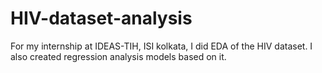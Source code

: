 # HIV-dataset-analysis
For my internship at IDEAS-TIH, ISI kolkata, I did EDA of the HIV dataset. I also created regression analysis models based on it.
